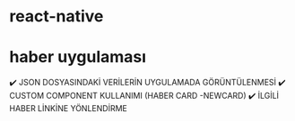 # react-native
# haber uygulaması


✔️ JSON DOSYASINDAKİ VERİLERİN UYGULAMADA GÖRÜNTÜLENMESİ
✔️ CUSTOM COMPONENT KULLANIMI (HABER CARD -NEWCARD)
✔️ İLGİLİ HABER LİNKİNE YÖNLENDİRME
